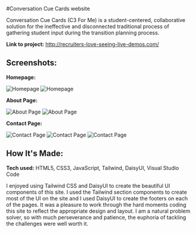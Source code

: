 #Conversation Cue Cards website

Conversation Cue Cards (C3 For Me) is a student-centered, collaborative solution for the ineffective and disconnected traditional process of gathering student input during the transition planning process.

**Link to project:** http://recruiters-love-seeing-live-demos.com/

## Screenshots:

**Homepage:**

![Homepage](https://raw.githubusercontent.com/asiaaitch/cue-cards/bf0882c23cca05b91d2c2dcb2bca9021fb3a2801/images/cue-cards1.png)
![Homepage](https://raw.githubusercontent.com/asiaaitch/cue-cards/bf0882c23cca05b91d2c2dcb2bca9021fb3a2801/images/cue-cards2.png)

**About Page:**

![About Page](https://raw.githubusercontent.com/asiaaitch/cue-cards/bf0882c23cca05b91d2c2dcb2bca9021fb3a2801/images/cue-cards3.png)
![About Page](https://raw.githubusercontent.com/asiaaitch/cue-cards/bf0882c23cca05b91d2c2dcb2bca9021fb3a2801/images/cue-cards4.png)

**Contact Page:**

![Contact Page](https://raw.githubusercontent.com/asiaaitch/cue-cards/bf0882c23cca05b91d2c2dcb2bca9021fb3a2801/images/cue-cards5.png)
![Contact Page](https://raw.githubusercontent.com/asiaaitch/cue-cards/5642126b7b44b0d90a9304bbc88d14b5e05a85c8/images/cue-cards6.png)
![Contact Page](https://raw.githubusercontent.com/asiaaitch/cue-cards/5642126b7b44b0d90a9304bbc88d14b5e05a85c8/images/cue-cards7.png)

## How It's Made:

**Tech used:** HTML5, CSS3, JavaScript, Tailwind, DaisyUI, Visual Studio Code

I enjoyed using Tailwind CSS and DaisyUI to create the beautiful UI components of this site. I used the Tailwind section components to create most of the UI on the site and I used DaisyUI to create the footers on each of the pages. It was a pleasure to work through the hard moments coding this site to reflect the appropriate design and layout. I am a natural problem solver, so with much perseverance and patience, the euphoria of tackling the challenges were well worth it.